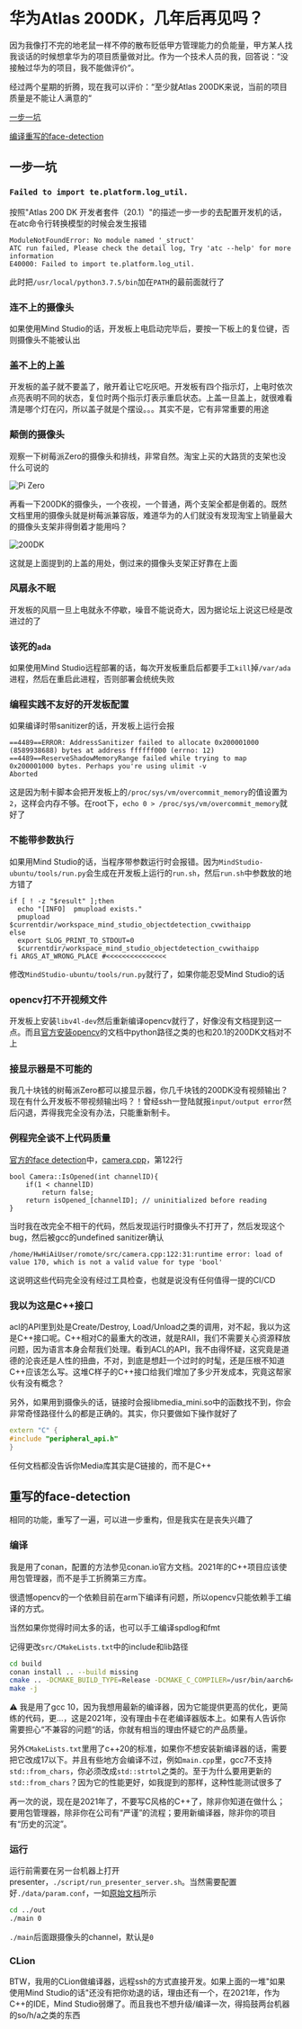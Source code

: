 # 华为Atlas 200DK，几年后再见吗？

因为我像打不完的地老鼠一样不停的散布贬低甲方管理能力的负能量，甲方某人找我谈话的时候想拿华为的项目质量做对比。作为一个技术人员的我，回答说：“没接触过华为的项目，我不能做评价“。

经过两个星期的折腾，现在我可以评价：“至少就Atlas 200DK来说，当前的项目质量是不能让人满意的“

  [一步一坑](#one)

  [编译重写的face-detection](#two)

## 一步一坑<a name="one"></a>

### `Failed to import te.platform.log_util.`

按照"Atlas 200 DK 开发者套件（20.1）"的描述一步一步的去配置开发机的话，在atc命令行转换模型的时候会发生报错

```
ModuleNotFoundError: No module named '_struct'
ATC run failed, Please check the detail log, Try 'atc --help' for more information
E40000: Failed to import te.platform.log_util.
```

此时把`/usr/local/python3.7.5/bin`加在`PATH`的最前面就行了

### 连不上的摄像头

如果使用Mind Studio的话，开发板上电启动完毕后，要按一下板上的复位键，否则摄像头不能被认出

### 盖不上的上盖

开发板的盖子就不要盖了，敞开着让它吃灰吧。开发板有四个指示灯，上电时依次点亮表明不同的状态，复位时两个指示灯表示重启状态。上盖一旦盖上，就很难看清是哪个灯在闪，所以盖子就是个摆设。。。其实不是，它有非常重要的用途

### 颠倒的摄像头

观察一下树莓派Zero的摄像头和排线，非常自然。淘宝上买的大路货的支架也没什么可说的

![Pi Zero](https://github.com/mo-xiaoming/atlas200dk-face-detection-cpp/blob/main/jpgs/200dk.jpeg?raw=true)

再看一下200DK的摄像头，一个夜视，一个普通，两个支架全都是倒着的。既然文档里用的摄像头就是树莓派兼容版，难道华为的人们就没有发现淘宝上销量最大的摄像头支架非得倒着才能用吗？

![200DK](https://github.com/mo-xiaoming/atlas200dk-face-detection-cpp/blob/main/jpgs/pi.jpeg?raw=true)

这就是上面提到的上盖的用处，倒过来的摄像头支架正好靠在上面

### 风扇永不眠

开发板的风扇一旦上电就永不停歇，噪音不能说奇大，因为据论坛上说这已经是改进过的了

### 该死的`ada`

如果使用Mind Studio远程部署的话，每次开发板重启后都要手工`kill`掉`/var/ada`进程，然后在重启此进程，否则部署会统统失败

### 编程实践不友好的开发板配置

如果编译时带sanitizer的话，开发板上运行会报

```
==4489==ERROR: AddressSanitizer failed to allocate 0x200001000 (8589938688) bytes at address ffffff000 (errno: 12)
==4489==ReserveShadowMemoryRange failed while trying to map 0x200001000 bytes. Perhaps you're using ulimit -v
Aborted
```

这是因为制卡脚本会把开发板上的`/proc/sys/vm/overcommit_memory`的值设置为`2`，这样会内存不够。在root下，`echo 0 > /proc/sys/vm/overcommit_memory`就好了

### 不能带参数执行

如果用Mind Studio的话，当程序带参数运行时会报错。因为`MindStudio-ubuntu/tools/run.py`会生成在开发板上运行的`run.sh`，然后`run.sh`中参数放的地方错了

```
if [ ! -z "$result" ];then
  echo "[INFO]  pmupload exists."
  pmupload $currentdir/workspace_mind_studio_objectdetection_cvwithaipp
else
  export SLOG_PRINT_TO_STDOUT=0
  $currentdir/workspace_mind_studio_objectdetection_cvwithaipp
fi ARGS_AT_WRONG_PLACE #<<<<<<<<<<<<<<<
```

修改`MindStudio-ubuntu/tools/run.py`就行了，如果你能忍受Mind Studio的话

### opencv打不开视频文件

开发板上安装`libv4l-dev`然后重新编译opencv就行了，好像没有文档提到这一点。而且[官方安装opencv](https://gitee.com/ascend/samples/tree/master/common/install_opencv)的文档中python路径之类的也和20.1的200DK文档对不上

### 接显示器是不可能的

我几十块钱的树莓派Zero都可以接显示器，你几千块钱的200DK没有视频输出？现在有什么开发板不带视频输出吗？！曾经ssh一登陆就报`input/output error`然后闪退，弄得我完全没有办法，只能重新制卡。

### 例程完全谈不上代码质量

[官方的face detection](https://gitee.com/ascend/samples/tree/master/facedetection/for_atlas200dk_1.7x.0.0_c++)中，[camera.cpp](https://gitee.com/ascend/samples/blob/master/facedetection/for_atlas200dk_1.7x.0.0_c++/facedetection/src/camera.cpp#L122)，第122行

```
bool Camera::IsOpened(int channelID){
    if(1 < channelID)
        return false;
    return isOpened_[channelID]; // uninitialized before reading
}
```

当时我在改完全不相干的代码，然后发现运行时摄像头不打开了，然后发现这个bug，然后被gcc的undefined sanitizer确认

```
/home/HwHiAiUser/romote/src/camera.cpp:122:31:runtime error: load of value 170, which is not a valid value for type 'bool'
```

这说明这些代码完全没有经过工具检查，也就是说没有任何值得一提的CI/CD

### 我以为这是C++接口

acl的API里到处是Create/Destroy, Load/Unload之类的调用，对不起，我以为这是C++接口呢。C++相对C的最重大的改进，就是RAII，我们不需要关心资源释放问题，因为语言本身会帮我们处理。看到ACL的API，我不由得怀疑，这究竟是道德的沦丧还是人性的扭曲，不对，到底是想赶一个过时的时髦，还是压根不知道C++应该怎么写。这堆C样子的C++接口给我们增加了多少开发成本，究竟这帮家伙有没有概念？

另外，如果用到摄像头的话，链接时会报libmedia_mini.so中的函数找不到，你会非常奇怪路径什么的都是正确的。其实，你只要做如下操作就好了

```cpp
extern "C" {
#include "peripheral_api.h"
}
```

任何文档都没告诉你Media库其实是C链接的，而不是C++

## 重写的face-detection <a name="two"></a>

相同的功能，重写了一遍，可以进一步重构，但是我实在是丧失兴趣了

### 编译

我是用了conan，配置的方法参见conan.io官方文档。2021年的C++项目应该使用包管理器，而不是手工折腾第三方库。

很遗憾opencv的一个依赖目前在arm下编译有问题，所以opencv只能依赖手工编译的方式。

当然如果你觉得时间太多的话，也可以手工编译spdlog和fmt

记得更改`src/CMakeLists.txt`中的include和lib路径


```bash
cd build
conan install .. --build missing
cmake .. -DCMAKE_BUILD_TYPE=Release -DCMAKE_C_COMPILER=/usr/bin/aarch64-linux-gnu-gcc-10 -DCMAKE_CXX_COMPILER=/usr/bin/aarch64-linux-gnu-g++-10
make -j
```

⚠️ 我是用了gcc 10，因为我想用最新的编译器，因为它能提供更高的优化，更简练的代码，更...，这是2021年，没有理由卡在老编译器版本上。如果有人告诉你需要担心“不兼容的问题“的话，你就有相当的理由怀疑它的产品质量。

另外`CMakeLists.txt`里用了c++20的标准，如果你不想安装新编译器的话，需要把它改成17以下。并且有些地方会编译不过，例如`main.cpp`里，gcc7不支持`std::from_chars`，你必须改成`std::strtol`之类的。至于为什么要用更新的`std::from_chars`？因为它的性能更好，如我提到的那样，这种性能测试很多了

再一次的说，现在是2021年了，不要写C风格的C++了，除非你知道在做什么；要用包管理器，除非你在公司有“严谨”的流程；要用新编译器，除非你的项目有“历史的沉淀”。

### 运行

运行前需要在另一台机器上打开presenter，`./script/run_presenter_server.sh`。当然需要配置好`./data/param.conf`，一如[原始文档](https://gitee.com/ascend/samples/tree/master/facedetection/for_atlas200dk_1.7x.0.0_c++)所示

```bash
cd ../out
./main 0
```

`./main`后面跟摄像头的channel，默认是`0`

### CLion

BTW，我用的CLion做编译器，远程ssh的方式直接开发。如果上面的一堆"如果使用Mind Studio的话"还没有把你劝退的话，理由还有一个，在2021年，作为C++的IDE，Mind Studio弱爆了。而且我也不想升级/编译一次，得捣鼓两台机器的so/h/a之类的东西
